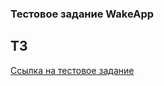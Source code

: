 ### Тестовое задание WakeApp

## ТЗ

[Ссылка на тестовое задание](https://docs.google.com/document/d/1JKUbHWLVIap_Y3ZjlYiVI3TIzxK60zEQzXJVRQ5qfYk/edit)
